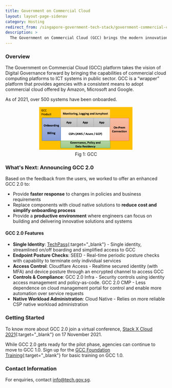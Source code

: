 ```yaml
---
title: Government on Commercial Cloud
layout: layout-page-sidenav
category: Hosting
redirect_from: /singapore-government-tech-stack/government-commercial-cloud
description: >
  The Government on Commercial Cloud (GCC) brings the modern innovations and capabilities of commercial cloud computing platforms to Government systems.
---
```


### Overview

The Government on Commercial Cloud (GCC) platform takes the vision of Digital Governance forward by bringing the capabilities of commercial cloud computing platforms to ICT systems in public sector.  GCC is a “wrapper” platform that provides agencies with a consistent means to adopt commercial cloud offered by Amazon, Microsoft and Google.

As of 2021, over 500 systems have been onboarded. 

<figure style="text-align: center">
  <img
    src="/assets/img/GCC-fig1.png" width="70%" height="70%" 
    alt="Fig 1: GCC"
  />
  <figcaption>Fig 1: GCC</figcaption>
</figure>

### What's Next: Announcing GCC 2.0

Based on the feedback from the users, we worked to offer an enhanced GCC 2.0 to:
- Provide **faster response** to changes in policies and business requirements
- Replace components with cloud native solutions to **reduce cost and simplify onboarding process** 
- Provide a **productive environment** where engineers can focus on building and delivering innovative solutions and systems

#### GCC 2.0 Features

-	**Single Identity**: [TechPass](https://www.developer.tech.gov.sg/singapore-government-tech-stack/service-management/techpass.html){:target="_blank"} - Single identity, streamlined on/off boarding and simplified access to GCC
-	**Endpoint Posture Checks**: SEED - Real-time periodic posture checks with capability to terminate only individual services
-	**Access Control**: Cloudflare Access - Realtime secured identity (with MFA) and device posture through an encrypted channel to access GCC
-	**Controls & Compliance**: GCC 2.0 Infra - Security controls using identity access management and policy-as-code. GCC 2.0 CMP - Less dependence on cloud management portal for control and enable more automation over service requests
-	**Native Workload Administration**: Cloud Native - Relies on more reliable CSP native workload administration

### Getting Started

To know more about GCC 2.0 join a virtual conference, [Stack X Cloud 2021](https://www.developer.tech.gov.sg/communities/events/stack-x-cloud-2021){:target="_blank"} on 17 November 2021. 

While GCC 2.0 gets ready for the pilot phase, agencies can continue to move to GCC 1.0. Sign up for the [GCC Foundation Training](https://www.developer.tech.gov.sg/gcc-foundation-training){:target="_blank"} for basic training on GCC 1.0. 

### Contact Information

For enquiries, contact <info@tech.gov.sg>.
